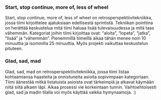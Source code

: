###  Start, stop continue, more of, less of wheel
 Start, stop continue, more of, less of wheel on retrosperspektiivitekniikka, jossa tiimi kirjoittelee ajatuksiaan edellisestä sprintistä. Tekniikan pointtina on herättää keskustelua mitä tiimi haluaa lisää tulevaisuudessa ja mitä taas vähemmän. Kategoriat joihin tiimi kirjoittaa ovat: “aloita”, “lopeta”, “jatka”, “lisää” ja “vähemmän”. Pienemmillä tiimeillä aikaa tähän menee noin 10 minuuttia ja isommilla 25 minuuttia. Myös projekti vaikuttaa keskustelun pituteen.

### Glad, sad, mad
Glad, sad, mad on retrosperspektiivitekniikka, jossa tiimi listaa kohtaamiansa haasteita ja onnistuneita asioita sopivimpaan kategoriaan. Tiimi äänestää mitkä listatuista asioista ovat tärkeimpiä ja alkavat käymään niitä siitä alkaen läpi. Aikaa prosessi vie korkeintaan tunnin. Vaihtoehtoisesti glad, sad ja madin tilalla voi myös käyttää vaikka hymynaamoja. :)

